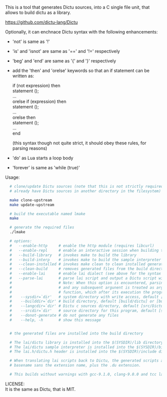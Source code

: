 This is a tool that generates Dictu sources, into a C single file unit, that allows to build dictu as a library.

https://github.com/dictu-lang/Dictu  

Optionally, it can enchnace Dictu syntax with the following enhancements:  

   - 'not' is same as '!'  
  
   - 'is' and 'isnot' are same as '==' and '!=' respectively  
  
   - 'beg' and 'end' are same as '{' and '}' respectively  
  
   - add the 'then' and 'orelse' keywords so that an if statement can be written as:  
  
      if (not expression) then  
          statement ();  
          ...  
      orelse if (expression) then  
          statement ();  
          ...  
      orelse then  
          statement ();  
          ...  
      end  

     (this syntax though not quite strict, it should obey these rules, for parsing reasons)   
  
   - 'do' as Lua starts a loop body  
  
   - 'forever' is same as 'while (true)'  

Usage:
```sh
  # clone/update Dictu sources (note that this is not strictly required if you
  # already have Dictu sources in another directory in the filesystem)

  make clone-upstream
  make update-upstream

  # build the executable named lmake
  make

  # generate the required files
  ./lmake

  # options:
  #   --enable-http     # enable the http module (requires libcurl)
  #   --enable-repl     # enable an interactive session when building the interpreter
  #   --build-library   # invokes make to build the library
  #   --build-interp    # invokes make to build the sample interpreter
  #   --clean-installed # invokes make clean to clean installed generated objects
  #   --clean-build     # removes generated files from the build directory
  #   --enable-lai      # enable lai dialect (see above for the syntax extensions to Dictu)
  #   --parse-lai       # parse lai script and output a Dictu script with a .du extension
  #                     # Note: When this option is encountered, parsing argv stops
  #                     # and any subsequent argunent is treated as argument to this
  #                     # function, which after its execution the program exits
  #    --sysdir=`dir'   # system directory with write access, default [../sys]
  #    --builddir=`dir' # build directory, default [build/dictu] or [build/lai]
  #    --langcdir=`dir' # Dictu c sources directory, default [src/Dictu]
  #    --srcdir=`dir'   # source directory for this program, default [src]
  #    --donot-generate # do not generate any files
  #    --help, -h       # show this message


  # the generated files are installed into the build directory

  # The lai/dictu library is installed into the $(SYSDIR)/lib directory.
  # The lai/dictu sample interpreter is installed into the $(SYSDIR)/bin directory.
  # The lai.h/dictu.h header is installed into the $(SYSDIR)/include directory.

  # When translating lai scripts back to Dictu, the generated scripts are installed as the script
  # basename sans the extension name, plus the .du extension.

  # This builds without warnings with gcc-9.1.0, clang-9.0.0 and tcc last development.
```

LICENSE:  
It is the same as Dictu, that is MIT.  
